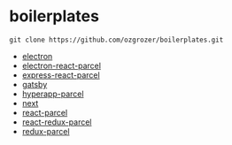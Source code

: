 # boilerplates

```
git clone https://github.com/ozgrozer/boilerplates.git
```

- [electron](electron)
- [electron-react-parcel](electron-react-parcel)
- [express-react-parcel](express-react-parcel)
- [gatsby](gatsby)
- [hyperapp-parcel](hyperapp-parcel)
- [next](next)
- [react-parcel](react-parcel)
- [react-redux-parcel](react-redux-parcel)
- [redux-parcel](redux-parcel)
